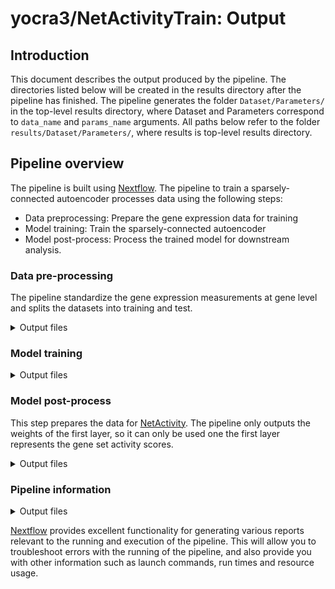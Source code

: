 # yocra3/NetActivityTrain: Output

## Introduction

This document describes the output produced by the pipeline. The directories listed below will be created in the results directory after the pipeline has finished. The pipeline generates the folder `Dataset/Parameters/` in the top-level results directory, where Dataset and Parameters correspond to `data_name` and  `params_name` arguments. All paths below refer to the folder `results/Dataset/Parameters/`, where results is top-level results directory. 

## Pipeline overview

The pipeline is built using [Nextflow](https://www.nextflow.io/). The pipeline to train a sparsely-connected autoencoder processes data using the following steps:

- Data preprocessing: Prepare the gene expression data for training
- Model training: Train the sparsely-connected autoencoder
- Model post-process: Process the trained model for downstream analysis. 

### Data pre-processing

The pipeline standardize the gene expression measurements at gene level and splits the datasets into training and test. 

<details markdown="1">
<summary>Output files</summary>

- `model_training/`
  - `test_genes.txt`: txt file with the names of the input genes of the gene expression dataset. **For re-using the model, the genes should be in this order.**
  - `*_test_indices.csv`: csv file with the indices of the samples in the test subset. The indices are 0-based.
  - `*_pathways_names.csv`: csv file with names of the gene sets in the model. **When re-using the model, the gene sets will be generated in this order.**
</details>

### Model training

<details markdown="1">
<summary>Output files</summary>

- `model_training/`
  - `*_history_model.pb`: pickle file with the results of the training. 
  - `*_training_evaluation.txt`: txt file with the training loss for each step.
  - `data_name/`: directory with the model trained. This directory will be named using `data_name` argument.

</details>

### Model post-process

This step prepares the data for [NetActivity](https://bioconductor.org/packages/release/bioc/html/NetActivity.html). The pipeline only outputs the weights of the first layer, so it can only be used one the first layer represents the gene set activity scores.

<details markdown="1">
<summary>Output files</summary>

- `NetActivity_weights/`
  - `*_NetActivity_weights.Rdata`: Rdata file to be used in `NetActivity`.
  - `*_model_weights.h5`: h5 file with the model weights. 
 
</details>



### Pipeline information

<details markdown="1">
<summary>Output files</summary>

- `pipeline_info/`
  - Reports generated by Nextflow: `execution_report.html`, `execution_timeline.html`, `execution_trace.txt` and `pipeline_dag.dot`/`pipeline_dag.svg`.
  - Reports generated by the pipeline: `pipeline_report.html`, `pipeline_report.txt` and `software_versions.yml`. The `pipeline_report*` files will only be present if the `--email` / `--email_on_fail` parameter's are used when running the pipeline.

</details>

[Nextflow](https://www.nextflow.io/docs/latest/tracing.html) provides excellent functionality for generating various reports relevant to the running and execution of the pipeline. This will allow you to troubleshoot errors with the running of the pipeline, and also provide you with other information such as launch commands, run times and resource usage.
